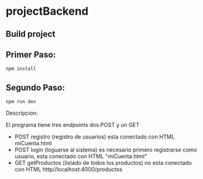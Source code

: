 # projectBackend

## Build project

## Primer Paso:

```
npm install
```

## Segundo Paso:

```
npm run dev
```

Descripcion:

El programa tiene tres endpoints dos POST y un GET 
- POST registro (registro de usuarios) esta conectado con HTML miCuenta.html
- POST login (loguarse al sistema) es necesario primero registrarse como usuario,
  esta conectado con HTML "miCuenta.html"
- GET  getProductos (listado de todos los productos) no esta conectado con HTML
  http//localhost:4000/productos  